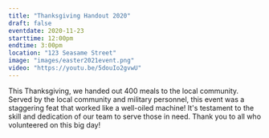 ```yaml
---
title: "Thanksgiving Handout 2020"
draft: false
eventdate: 2020-11-23
starttime: 12:00pm
endtime: 3:00pm
location: "123 Seasame Street"
image: "images/easter2021event.png"
video: "https://youtu.be/5douIo2gvwU"
---
```


This Thanksgiving, we handed out 400 meals to the local community. Served by the local community and military personnel, this event was a staggering feat that worked like a well-oiled machine! It's testament to the skill and dedication of our team to serve those in need. Thank you to all who volunteered on this big day!